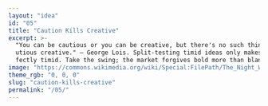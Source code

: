 ```yaml
---
layout: "idea"
id: "05"
title: "Caution Kills Creative"
excerpt: >-
  "You can be cautious or you can be creative, but there's no such thing as a ca
  utious creative." — George Lois. Split‑testing timid ideas only makes them per
  fectly timid. Take the swing; the market forgives bold more than bland.
image: "https://commons.wikimedia.org/wiki/Special:FilePath/The_Night_Watch_-_HD.jpg"
theme_rgb: "0, 0, 0"
slug: "caution-kills-creative"
permalink: "/05/"
---
```

<!-- TODO: Paste the full body content for this idea here. -->
